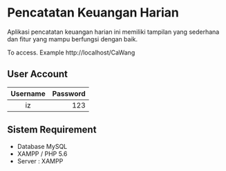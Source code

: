 # Pencatatan Keuangan Harian
Aplikasi pencatatan keuangan harian ini memiliki tampilan yang sederhana dan fitur yang mampu berfungsi dengan baik.

To access. Example http://localhost/CaWang

## User Account
|  Username | Password |
|:---------:|---------:|
|  iz       |  123     |

## Sistem Requirement
- Database MySQL
- XAMPP / PHP 5.6
- Server : XAMPP
